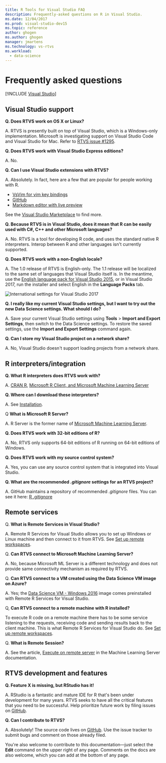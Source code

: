 ```yaml
---
title: R Tools for Visual Studio FAQ
description: Frequently-asked questions on R in Visual Studio.
ms.date: 12/04/2017
ms.prod: visual-studio-dev15
ms.topic: reference
author: ghogen
ms.author: ghogen
manager: jmartens
ms.technology: vs-rtvs
ms.workload:
  - data-science
---
```

# Frequently asked questions

 [!INCLUDE [Visual Studio](~/includes/applies-to-version/vs-windows-only.md)]

## Visual Studio support

**Q. Does RTVS work on OS X or Linux?**

A. RTVS is presently built on top of Visual Studio, which is a Windows-only implementation. Microsoft is investigating support on Visual Studio Code and Visual Studio for Mac. Refer to [RTVS issue #1295](https://github.com/Microsoft/RTVS/issues/1295).

**Q. Does RTVS work with Visual Studio Express editions?**

A. No.

**Q. Can I use Visual Studio extensions with RTVS?**

A. Absolutely. In fact, here are a few that are popular for people working with R.

- [VsVim for vim key bindings](https://marketplace.visualstudio.com/items?itemName=JaredParMSFT.VsVim)
- [GitHub](https://marketplace.visualstudio.com/items?itemName=GitHub.GitHubExtensionforVisualStudio)
- [Markdown editor with live preview](https://marketplace.visualstudio.com/items?itemName=MadsKristensen.MarkdownEditor)

See the [Visual Studio Marketplace](https://marketplace.visualstudio.com/) to find more.

**Q. Because RTVS is in Visual Studio, does it mean that R can be easily used with C#, C++ and other Microsoft languages?**

A. No. RTVS is a tool for developing R code, and uses the standard native R interpreters. Interop between R and other languages isn't currently supported.

**Q. Does RTVS work with a non-English locale?**

A. The 1.0 release of RTVS is English-only. The 1.1 release will be localized to the same set of languages that Visual Studio itself is. In the meantime, use the [English language pack for Visual Studio 2015](https://www.microsoft.com/download/details.aspx?id=48157), or in Visual Studio 2017, run the installer and select English in the **Language Packs** tab.

![International settings for Visual Studio 2017](media/FAQ-international-settings.png)

**Q. I really like my current Visual Studio settings, but I want to try out the new Data Science settings. What should I do?**

A. Save your current Visual Studio settings using **Tools** > **Import and Export Settings**, then switch to the Data Science settings. To restore the saved settings, use the **Import and Export Settings** command again.

**Q. Can I store my Visual Studio project on a network share?**

A. No, Visual Studio doesn't support loading projects from a network share.

## R interpreters/integration

**Q. What R interpreters does RTVS work with?**

A. [CRAN R](https://cran.r-project.org/), [Microsoft R Client, and Microsoft Machine Learning Server](/machine-learning-server/)

**Q. Where can I download these interpreters?**

A. See [Installation](installing-r-tools-for-visual-studio.md).

Q **What is Microsoft R Server?**

A. R Server is the former name of [Microsoft Machine Learning Server](/machine-learning-server/what-is-machine-learning-server).

**Q. Does RTVS work with 32-bit editions of R?**

A. No, RTVS only supports 64-bit editions of R running on 64-bit editions of Windows.

**Q. Does RTVS work with my source control system?**

A. Yes, you can use any source control system that is integrated into Visual Studio.

**Q. What are the recommended *.gitignore* settings for an RTVS project?**

A. GitHub maintains a repository of recommended *.gitignore* files. You can see it here: [R .gitignore](https://github.com/github/gitignore/blob/master/R.gitignore)

## Remote services

Q. **What is Remote Services in Visual Studio?**

A. Remote R Services for Visual Studio allows you to set up Windows or Linux machine and then connect to it from RTVS. See [Set up remote workspaces](setting-up-remote-r-workspaces.md).

Q. **Can RTVS connect to Microsoft Machine Learning Server?**

A. No, because Microsoft ML Server is a different technology and does not provide same connectivity mechanism as required by RTVS.

Q. **Can RTVS connect to a VM created using the Data Science VM image on Azure?**

A. Yes; the [Data Science VM - Windows 2016](https://azure.microsoft.com/services/virtual-machines/data-science-virtual-machines/) image comes preinstalled with Remote R Services for Visual Studio.

Q, **Can RTVS connect to a remote machine with R installed?**

To execute R code on a remote machine there has to be some service listening to the requests, receiving code and sending results back to the client machine. This is what Remote R Services for Visual Studio do. See [Set up remote workspaces](setting-up-remote-r-workspaces.md).

Q. **What is Remote Session?**

A. See the article, [Execute on remote server](/machine-learning-server/r/how-to-execute-code-remotely) in the Machine Learning Server documentation.

## RTVS development and features

**Q. Feature X is missing, but RStudio has it!**

A. RStudio is a fantastic and mature IDE for R that's been under development for many years. RTVS seeks to have all the critical features that you need to be successful. Help prioritize future work by filing issues on [GitHub](https://github.com/Microsoft/RTVS/issues/).

**Q. Can I contribute to RTVS?**

A. Absolutely! The source code lives on [GitHub](https://github.com/microsoft/RTVS). Use the issue tracker to submit bugs and comment on those already filed.

You're also welcome to contribute to this documentation&mdash;just select the **Edit** command on the upper right of any page. Comments on the docs are also welcome, which you can add at the bottom of any page.
